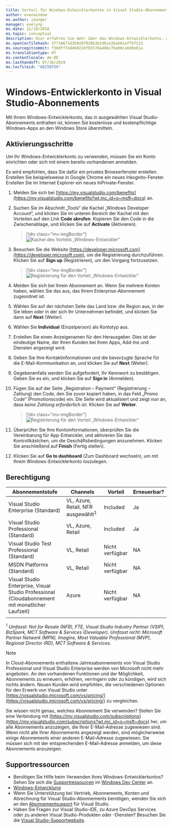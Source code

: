 ```yaml
---
title: Vorteil für Windows-Entwicklerkonten in Visual Studio-Abonnements | Microsoft-Dokumentation
author: evanwindom
ms.author: jaunger
manager: evelynp
ms.date: 12/19/2018
ms.topic: conceptual
description: Hier erfahren Sie mehr über das Windows-Entwicklerkonto, das in Ihrem Visual Studio-Abonnement enthalten ist.
ms.openlocfilehash: 37718671d2b0287920b3b1dbce36ab61affbf223
ms.sourcegitcommit: f369ff7e84b0216f01570a486c7be80ca6d0e61a
ms.translationtype: HT
ms.contentlocale: de-DE
ms.lasthandoff: 07/16/2019
ms.locfileid: "68250758"
---
```

# <a name="windows-developer-account-in-visual-studio-subscriptions"></a>Windows-Entwicklerkonto in Visual Studio-Abonnements

Mit Ihrem Windows-Entwicklerkonto, das in ausgewählten Visual Studio-Abonnements enthalten ist, können Sie kostenlose und kostenpflichtige Windows-Apps an den Windows Store übermitteln.

## <a name="activation-steps"></a>Aktivierungsschritte

Um Ihr Windows-Entwicklerkonto zu verwenden, müssen Sie ein Konto einrichten oder sich mit einem bereits vorhandenen anmelden.

Es wird empfohlen, dass Sie dafür ein privates Browserfenster erstellen.  Erstellen Sie beispielsweise in Google Chrome ein neues Inkognito-Fenster.  Erstellen Sie im Internet Explorer ein neues InPrivate-Fenster.

1. Melden Sie sich bei [https://my.visualstudio.com/benefits](https://my.visualstudio.com/benefits?wt.mc_id=o~msft~docs) an.

2. Suchen Sie im Abschnitt „Tools“ die Kachel „Windows Developer Account“, und klicken Sie im unteren Bereich der Kachel mit den Vorteilen auf den Link **Code abrufen**.  Kopieren Sie den Code in die Zwischenablage, und klicken Sie auf **Activate** (Aktivieren).
   > [!div class="mx-imgBorder"]
   > ![Kachel des Vorteils „Windows-Entwickler“](_img/vs-windows-dev/vs-windows-dev-tile.png)

3. Besuchen Sie die Website [https://developer.microsoft.com](https://developer.microsoft.com), um die Registrierung durchzuführen.  Klicken Sie auf **Sign up** (Registrieren), um den Vorgang fortzusetzen.
   > [!div class="mx-imgBorder"]
   > ![Registrierung für den Vorteil „Windows-Entwickler“](_img/vs-windows-dev/vs-windows-dev-register1-cropped.png)

4. Melden Sie sich bei Ihrem Abonnement an.  Wenn Sie mehrere Konten haben, wählen Sie das aus, das Ihrem Enterprise-Abonnement zugeordnet ist.
5. Wählen Sie auf der nächsten Seite das Land bzw. die Region aus, in der Sie leben oder in der sich Ihr Unternehmen befindet, und klicken Sie dann auf **Next** (Weiter).
6. Wählen Sie **Individual** (Einzelperson) als Kontotyp aus.
7. Erstellen Sie einen Anzeigenamen für den Herausgeber.  Dies ist der eindeutige Name, der Ihren Kunden bei Ihren Apps, Add-Ins und Diensten angezeigt wird.
8. Geben Sie Ihre Kontaktinformationen und die bevorzugte Sprache für die E-Mail-Kommunikation an, und klicken Sie auf **Next** (Weiter).
9. Gegebenenfalls werden Sie aufgefordert, Ihr Kennwort zu bestätigen.  Geben Sie es ein, und klicken Sie auf **Sign in** (Anmelden).
10. Fügen Sie auf der Seite „Registration – Payment“ (Registrierung – Zahlung) den Code, den Sie zuvor kopiert haben, in das Feld „Promo Code“ (Promotionscode) ein.  Die Seite wird aktualisiert und zeigt nun an, dass *keine Zahlung erforderlich ist*.  Klicken Sie auf **Weiter**.
    > [!div class="mx-imgBorder"]
    > ![Registrierung für den Vorteil „Windows-Entwickler“](_img/vs-windows-dev/vs-windows-dev-promo-cropped.png)

11. Überprüfen Sie Ihre Kontoinformationen, überprüfen Sie die Vereinbarung für App-Entwickler, und aktivieren Sie das Kontrollkästchen, um die Geschäftsbedingungen anzunehmen.  Klicken Sie anschließend auf **Finish** (Fertig stellen).
12. Klicken Sie auf **Go to dashboard** (Zum Dashboard wechseln), um mit Ihrem Windows-Entwicklerkonto loszulegen.

## <a name="eligibility"></a>Berechtigung

| Abonnementstufe                                                 |     Channels                                            | Vorteil                                                          | Erneuerbar?    |
|--------------------------------------------------------------------|---------------------------------------------------------|------------------------------------------------------------------|---------------|
| Visual Studio Enterprise (Standard)   | VL, Azure, Retail, NFR ausgewählt<sup>1</sup> | Included       |  Ja|
| Visual Studio Professional (Standard) | VL, Azure, Retail                                       | Included                                                            |Ja|
| Visual Studio Test Professional (Standard)                         | VL, Retail                                              | Nicht verfügbar                                            |  NA|
| MSDN Platforms (Standard)                                          | VL, Retail                                              |  Nicht verfügbar                                            |  NA|
| Visual Studio Enterprise, Visual Studio Professional (Cloudabonnement mit monatlicher Laufzeit) | Azure                                       | Nicht verfügbar                                                           |NA|
||

<sup>1</sup> *Umfasst:  Not for Resale (NFR), FTE, Visual Studio Industry Partner (VSIP), BizSpark, MCT Software & Services (Developer). Umfasst nicht:  Microsoft Partner Network (MPN), Imagine, Most Valuable Professional (MVP), Regional Director (RD), MCT Software & Services.*

> [!NOTE]
> In Cloud-Abonnements enthaltene Jahresabonnements von Visual Studio Professional und Visual Studio Enterprise werden von Microsoft nicht mehr angeboten. An den vorhandenen Funktionen und der Möglichkeit, Abonnements zu erneuern, erhöhen, verringern oder zu kündigen, wird sich nichts ändern. Neuen Kunden wird empfohlen, die verschiedenen Optionen für den Erwerb von Visual Studio unter [https://visualstudio.microsoft.com/vs/pricing/](https://visualstudio.microsoft.com/vs/pricing/) zu vergleichen.

Sie wissen nicht genau, welches Abonnement Sie verwenden?  Stellen Sie eine Verbindung mit [https://my.visualstudio.com/subscriptions](https://my.visualstudio.com/subscriptions?wt.mc_id=o~msft~docs) her, um alle Abonnements anzuzeigen, die Ihrer E-Mail-Adresse zugewiesen sind. Wenn nicht alle Ihrer Abonnements angezeigt werden, sind möglicherweise einige Abonnements einer anderen E-Mail-Adresse zugewiesen.  Sie müssen sich mit der entsprechenden E-Mail-Adresse anmelden, um diese Abonnements anzuzeigen.

## <a name="support-resources"></a>Supportressourcen

* Benötigen Sie Hilfe beim Verwenden Ihres Windows-Entwicklerkontos?  Sehen Sie sich die [Supportressourcen](https://developer.microsoft.com/windows/support) im [Windows Dev Center](https://developer.microsoft.com/windows) an.
* [Windows-Entwicklung](/windows/)
* Wenn Sie Unterstützung bei Vertrieb, Abonnements, Konten und Abrechnung für Visual Studio-Abonnements benötigen, wenden Sie sich an den [Abonnementsupport](https://visualstudio.microsoft.com/subscriptions/support/) für Visual Studio.
* Haben Sie Fragen zur Visual Studio-IDE, zu Azure DevOps Services oder zu anderen Visual Studio-Produkten oder -Diensten?  Besuchen Sie die [Visual Studio-Supportwebsite](https://visualstudio.microsoft.com/support/).
